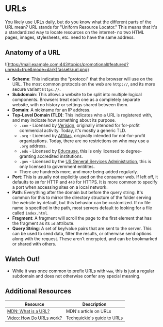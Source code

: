 # URLs

You likely use URLs daily, but do you know what the different parts of the URL mean? URL stands for "Uniform Resource Locator." This means that it's a standardized way to locate resources on the internet- no two HTML pages, images, stylesheets, etc. need to have the same address.

## Anatomy of a URL

![https://mail.example.com:443/topics/promotional#featured?unread=true&mode=dark](assets/url.png)

* **Scheme**: This indicates the "protocol" that the browser will use on the URL. The most common protocols on the web are `http://`, and its more secure variant `https://`.
* **Subdomain**: This allows a website to be split into multiple logical components. Browsers treat each one as a completely separate website, with no history or settings shared between them.
* **Domain**: A nickname for an IP address.
* **Top-Level Domain (TLD)**: This indicates who a URL is registered with, and may indicate how something about its purpose.
  * `.com` - Licensed by [Verisign](https://www.verisign.com/), originally intended for for-profit commercial activity. Today, it's mostly a generic TLD.
  * `.org` - Licensed by [Affilias](https://afilias.info/), originally intended for not-for-profit organizations. Today, there are no restrictions on who may use a `.org` address.
  * `.edu` - Licensed by [Educause](https://www.educause.edu/), this is only licensed to degree-granting accredited institutions.
  * `.gov` - Licensed by the [US General Services Administration](https://www.gsa.gov/), this is only licensed to government entitites.
  * There are hundreds more, and more being added regularly.
* **Port**: This is usually not explicitly used on the consumer web. If left off, it defaults to `80` for HTTP and `443` for HTTPS. It is more common to specify a port when accessing sites on a local network.
* **Path**: Everything after the domain but before the query string. It's common for this to mirror the directory structure of the folder serving the website by default, but this behavior can be customized. If no file name is specified in the path, most servers default to looking for a file called `index.html`.
* **Fragment**: A fragment will scroll the page to the first element that has the fragment as its `id` attribute.
* **Query String**: A set of key/value pairs that are sent to the server. This can be used to send data, filter the results, or otherwise send options along with the request. These aren't encrypted, and can be bookmarked or shared with others.

## Watch Out!

* While it was once common to prefix URLs with `www`, this is just a regular subdomain and does not otherwise confer any special meaning.

## Additional Resources

| Resource | Description |
| --- | --- |
| [MDN: What is a URL?](https://developer.mozilla.org/en-US/docs/Learn/Common_questions/What_is_a_URL) | MDN's article on URLs |
| [Video: How Do URLs work?](https://www.youtube.com/watch?v=OvF_pnJ6zrY) | Techquickie's guide to URLs |

